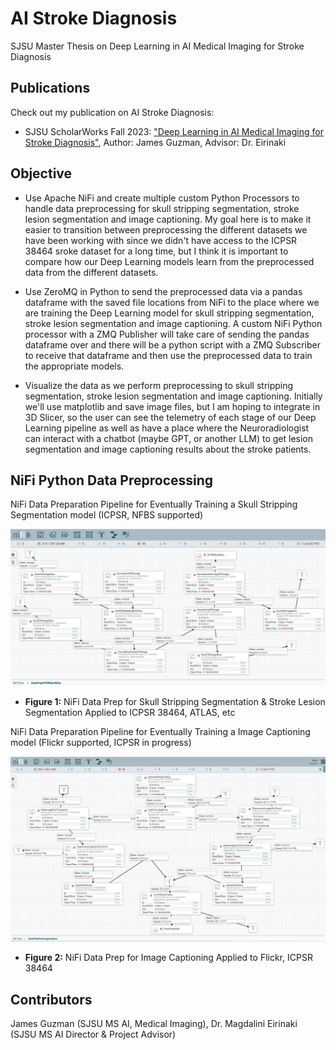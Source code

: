 # AI Stroke Diagnosis

SJSU Master Thesis on Deep Learning in AI Medical Imaging for Stroke Diagnosis

## Publications

Check out my publication on AI Stroke Diagnosis:

- SJSU ScholarWorks Fall 2023: ["Deep Learning in AI Medical Imaging for Stroke Diagnosis"](https://scholarworks.sjsu.edu/etd_theses/5445/), Author: James Guzman, Advisor: Dr. Eirinaki

## Objective

- Use Apache NiFi and create multiple custom Python Processors to handle data preprocessing for skull stripping segmentation, stroke lesion segmentation and image captioning. My goal here is to make it easier to transition between preprocessing the different datasets we have been working with since we didn't have access to the ICPSR 38464 sroke dataset for a long time, but I think it is important to compare how our Deep Learning models learn from the preprocessed data from the different datasets.

- Use ZeroMQ in Python to send the preprocessed data via a pandas dataframe with the saved file locations from NiFi to the place where we are training the Deep Learning model for skull stripping segmentation, stroke lesion segmentation and image captioning. A custom NiFi Python processor with a ZMQ Publisher will take care of sending the pandas dataframe over and there will be a python script with a ZMQ Subscriber to receive that dataframe and then use the preprocessed data to train the appropriate models.

- Visualize the data as we perform preprocessing to skull stripping segmentation, stroke lesion segmentation and image captioning. Initially we'll use matplotlib and save image files, but I am hoping to integrate in 3D Slicer, so the user can see the telemetry of each stage of our Deep Learning pipeline as well as have a place where the Neuroradiologist can interact with a chatbot (maybe GPT, or another LLM) to get lesion segmentation and image captioning results about the stroke patients.

## NiFi Python Data Preprocessing

NiFi Data Preparation Pipeline for Eventually Training a Skull Stripping Segmentation model (ICPSR, NFBS supported)

![NiFi_ICPSR_DataPrep_SkullStripSeg_Pipeline.png](images/NiFi_ICPSR_DataPrep_SkullStripSeg_Pipeline.png)

- **Figure 1:** NiFi Data Prep for Skull Stripping Segmentation & Stroke Lesion Segmentation Applied to ICPSR 38464, ATLAS, etc

NiFi Data Preparation Pipeline for Eventually Training a Image Captioning model (Flickr supported, ICPSR in progress)

![NiFi_Flickr_DataPrep_ImageCaption_Pipeline.png](images/NiFi_Flickr_DataPrep_ImageCaption_Pipeline.png)

- **Figure 2:** NiFi Data Prep for Image Captioning Applied to Flickr, ICPSR 38464

<!-- TODO (JG): Update the ICPSR Image Caption Data Pipeline -->

<!-- ![NiFi_ICPSR_DataPrep_ImageCaption_Pipeline_Progress.png](images/NiFi_ICPSR_DataPrep_ImageCaption_Pipeline_Progress.png)

- **Figure 3:** NiFi Data Prep for Image Captioning Appling to ICPSR 38464 -->


## Contributors

James Guzman (SJSU MS AI, Medical Imaging), Dr. Magdalini Eirinaki (SJSU MS AI Director & Project Advisor)


